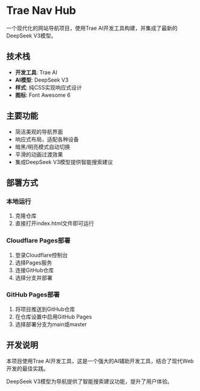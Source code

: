 # Trae Nav Hub

一个现代化的网站导航项目，使用Trae AI开发工具构建，并集成了最新的DeepSeek V3模型。

## 技术栈

- **开发工具**: Trae AI
- **AI模型**: DeepSeek V3
- **样式**: 纯CSS实现响应式设计
- **图标**: Font Awesome 6

## 主要功能

- 简洁美观的导航界面
- 响应式布局，适配各种设备
- 暗黑/明亮模式自动切换
- 平滑的动画过渡效果
- 集成DeepSeek V3模型提供智能搜索建议

## 部署方式

### 本地运行
1. 克隆仓库
2. 直接打开index.html文件即可运行

### Cloudflare Pages部署
1. 登录Cloudflare控制台
2. 选择Pages服务
3. 连接GitHub仓库
4. 选择分支并部署

### GitHub Pages部署
1. 将项目推送到GitHub仓库
2. 在仓库设置中启用GitHub Pages
3. 选择部署分支为main或master

## 开发说明

本项目使用Trae AI开发工具，这是一个强大的AI辅助开发工具，结合了现代Web开发的最佳实践。

DeepSeek V3模型为导航提供了智能搜索建议功能，提升了用户体验。